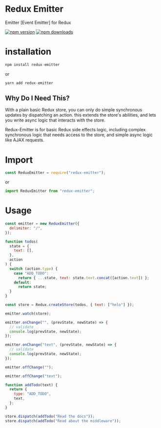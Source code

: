 # Redux Emitter

Emitter [Event Emitter] for Redux

[![npm version](https://img.shields.io/npm/v/redux-emitter.svg?style=flat-square)](https://www.npmjs.com/package/redux-emitter)
[![npm downloads](https://img.shields.io/npm/dm/redux-emitter.svg?style=flat-square)](https://www.npmjs.com/package/redux-emitter)

# installation

```js
npm install redux-emitter

```

or

```js
yarn add redux-emitter

```

## Why Do I Need This?

With a plain basic Redux store, you can only do simple synchronous updates by
dispatching an action. this extends the store's abilities, and lets you
write async logic that interacts with the store.

Redux-Emitter is for basic Redux side effects logic,
including complex synchronous logic that needs access to the store, and simple
async logic like AJAX requests.

# Import

```js
const ReduxEmitter = require("redux-emitter");
```

or

```js
import ReduxEmitter from "redux-emitter";
```

# Usage

```js
const emitter = new ReduxEmitter({
  delimiter: "/",
});

function todos(
  state = {
    text: [],
  },
  action
) {
  switch (action.type) {
    case "ADD_TODO":
      return { ...state, text: state.text.concat([action.text]) };
    default:
      return state;
  }
}

const store = Redux.createStore(todos, { text: ["helo"] });

emitter.watch(store);

emitter.onChange("", (prevState, newState) => {
  // validate
  console.log(prevState, newState);
});

emitter.onChange("text", (prevState, newState) => {
  // validate
  console.log(prevState, newState);
});

emitter.offChange("");

emitter.offChange("text");

function addTodo(text) {
  return {
    type: "ADD_TODO",
    text,
  };
}

store.dispatch(addTodo("Read the docs"));
store.dispatch(addTodo("Read about the middleware"));
```
